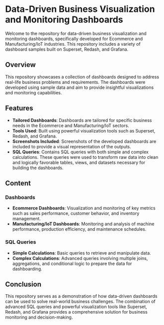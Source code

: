 # Data-Driven Business Visualization and Monitoring Dashboards

Welcome to the repository for data-driven business visualization and monitoring dashboards, specifically developed for Ecommerce and Manufacturing/IoT industries. This repository includes a variety of dashboard samples built on Superset, Redash, and Grafana.

## Overview

This repository showcases a collection of dashboards designed to address real-life business problems and requirements. The dashboards were developed using sample data and aim to provide insightful visualizations and monitoring capabilities.

## Features

- **Tailored Dashboards**: Dashboards are tailored for specific business needs in the Ecommerce and Manufacturing/IoT sectors.
- **Tools Used**: Built using powerful visualization tools such as Superset, Redash, and Grafana.
- **Screenshots Included**: Screenshots of the developed dashboards are included to provide a visual representation of the outputs.
- **SQL Queries**: Contains SQL queries with both simple and complex calculations. These queries were used to transform raw data into clean and logically favorable tables, views, and datasets necessary for building the dashboards.

## Content

### Dashboards

- **Ecommerce Dashboards**: Visualization and monitoring of key metrics such as sales performance, customer behavior, and inventory management.
- **Manufacturing/IoT Dashboards**: Monitoring and analysis of machine performance, production efficiency, and maintenance schedules.

### SQL Queries

- **Simple Calculations**: Basic queries to retrieve and manipulate data.
- **Complex Calculations**: Advanced queries involving multiple joins, aggregations, and conditional logic to prepare the data for dashboarding.

## Conclusion

This repository serves as a demonstration of how data-driven dashboards can be used to solve real-world business challenges. The combination of advanced SQL queries and powerful visualization tools like Superset, Redash, and Grafana provides a comprehensive solution for business monitoring and decision-making.
